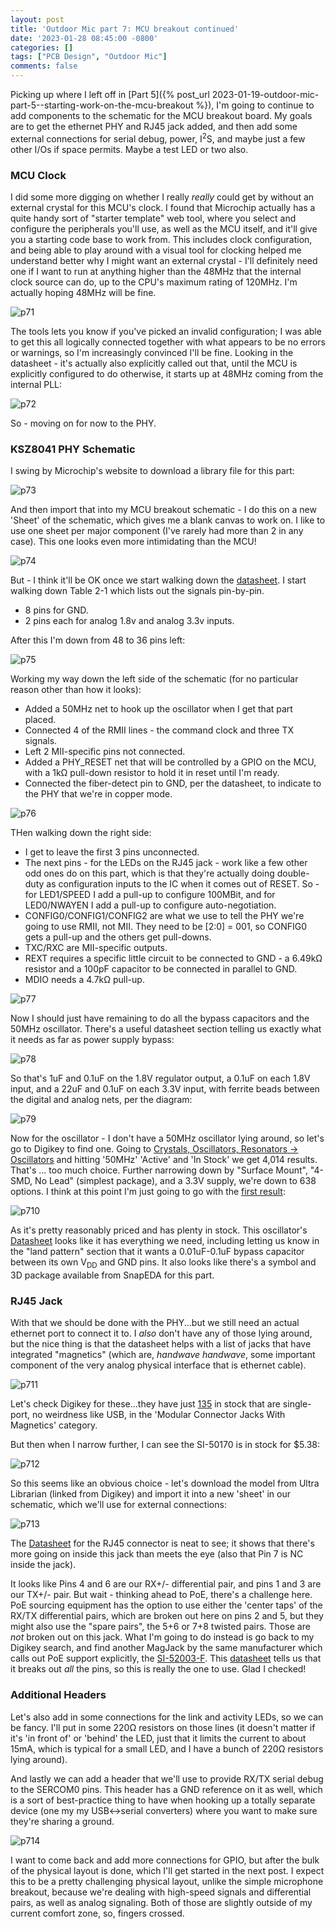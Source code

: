 ```yaml
---
layout: post
title: 'Outdoor Mic part 7: MCU breakout continued'
date: '2023-01-28 08:45:00 -0800'
categories: []
tags: ["PCB Design", "Outdoor Mic"]
comments: false
---
```

Picking up where I left off in [Part 5]({% post_url 2023-01-19-outdoor-mic-part-5--starting-work-on-the-mcu-breakout %}), I'm going to continue to add components to the schematic for the MCU breakout board.  My goals are to get the ethernet PHY and RJ45 jack added, and then add some external connections for serial debug, power, I<sup>2</sup>S, and maybe just a few other I/Os if space permits.  Maybe a test LED or two also.

### MCU Clock

I did some more digging on whether I really *really* could get by without an external crystal for this MCU's clock.  I found that Microchip actually has a quite handy sort of "starter template" web tool, where you select and configure the peripherals you'll use, as well as the MCU itself, and it'll give you a starting code base to work from.  This includes clock configuration, and being able to play around with a visual tool for clocking helped me understand better why I might want an external crystal - I'll definitely need one if I want to run at anything higher than the 48MHz that the internal clock source can do, up to the CPU's maximum rating of 120MHz.  I'm actually hoping 48MHz will be fine.

![p71](/assets/img/part7-1.png)

The tools lets you know if you've picked an invalid configuration; I was able to get this all logically connected together with what appears to be no errors or warnings, so I'm increasingly convinced I'll be fine.  Looking in the datasheet - it's actually also explicitly called out that, until the MCU is explicitly configured to do otherwise, it starts up at 48MHz coming from the internal PLL:

![p72](/assets/img/part7-2.png)

So - moving on for now to the PHY.

### KSZ8041 PHY Schematic

I swing by Microchip's website to download a library file for this part:

![p73](/assets/img/part7-3.png)

And then import that into my MCU breakout schematic - I do this on a new 'Sheet' of the schematic, which gives me a blank canvas to work on.  I like to use one sheet per major component (I've rarely had more than 2 in any case).  This one looks even more intimidating than the MCU!

![p74](/assets/img/part7-4.png)

But - I think it'll be OK once we start walking down the [datasheet](https://ww1.microchip.com/downloads/en/DeviceDoc/00002436B.pdf).  I start walking down Table 2-1 which lists out the signals pin-by-pin.

* 8 pins for GND.
* 2 pins each for analog 1.8v and analog 3.3v inputs.

After this I'm down from 48 to 36 pins left:

![p75](/assets/img/part7-5.png)

Working my way down the left side of the schematic (for no particular reason other than how it looks):

* Added a 50MHz net to hook up the oscillator when I get that part placed.
* Connected 4 of the RMII lines - the command clock and three TX signals.
* Left 2 MII-specific pins not connected.
* Added a PHY_RESET net that will be controlled by a GPIO on the MCU, with a 1kΩ pull-down resistor to hold it in reset until I'm ready.
* Connected the fiber-detect pin to GND, per the datasheet, to indicate to the PHY that we're in copper mode.

![p76](/assets/img/part7-6.png)

THen walking down the right side:

* I get to leave the first 3 pins unconnected.
* The next pins - for the LEDs on the RJ45 jack - work like a few other odd ones do on this part, which is that they're actually doing double-duty as configuration inputs to the IC when it comes out of RESET.  So - for LED1/SPEED I add a pull-up to configure 100MBit, and for LED0/NWAYEN I add a pull-up to configure auto-negotiation.
* CONFIG0/CONFIG1/CONFIG2 are what we use to tell the PHY we're going to use RMII, not MII.  They need to be [2:0] = 001, so CONFIG0 gets a pull-up and the others get pull-downs.
* TXC/RXC are MII-specific outputs.
* REXT requires a specific little circuit to be connected to GND - a 6.49kΩ resistor and a 100pF capacitor to be connected in parallel to GND.
* MDIO needs a 4.7kΩ pull-up.

![p77](/assets/img/part7-7.png)

Now I should just have remaining to do all the bypass capacitors and the 50MHz oscillator.  There's a useful datasheet section telling us exactly what it needs as far as power supply bypass:

![p78](/assets/img/part7-8.png)

So that's 1uF and 0.1uF on the 1.8V regulator output, a 0.1uF on each 1.8V input, and a 22uF and 0.1uF on each 3.3V input, with ferrite beads between the digital and analog nets, per the diagram:

![p79](/assets/img/part7-9.png)

Now for the oscillator - I don't have a 50MHz oscillator lying around, so let's go to Digikey to find one.  Going to [Crystals, Oscillators, Resonators -> Oscillators](https://www.digikey.com/en/products/filter/oscillators/172) and hitting '50MHz' 'Active' and 'In Stock' we get 4,014 results.  That's ... too much choice.  Further narrowing down by "Surface Mount", "4-SMD, No Lead" (simplest package), and a 3.3V supply, we're down to 638 options.  I think at this point I'm just going to go with the [first result](https://www.digikey.com/en/products/detail/ecs-inc/ECS-2333-500-BN-TR/3927356):

![p710](/assets/img/part7-10.png)

As it's pretty reasonably priced and has plenty in stock.  This oscillator's [Datasheet](https://ecsxtal.com/store/pdf/ecs-2325-2333.pdf) looks like it has everything we need, including letting us know in the "land pattern" section that it wants a 0.01uF-0.1uF bypass capacitor between its own V<sub>DD</sub> and GND pins.  It also looks like there's a symbol and 3D package available from SnapEDA for this part.

### RJ45 Jack

With that we should be done with the PHY...but we still need an actual ethernet port to connect it to.  I *also* don't have any of those lying around, but the nice thing is that the datasheet helps with a list of jacks that have integrated "magnetics" (which are, *handwave handwave*, some important component of the very analog physical interface that is ethernet cable).

![p711](/assets/img/part7-11.png)

Let's check Digikey for these...they have just [135](https://www.digikey.com/en/products/filter/modular-connector-jacks-with-magnetics/365?s=N4IgjCBcoEwBxVAYygMwIYBsDOBTANCAPZQDaIAzAJwDsADDQCwgC6hADgC5QgDKnAJwCWAOwDmIAL6EwVOFUQgUkDDgLEyIOq2kgYYGhGhK0WPIRKRyENiC48AkiM64xuAVMIBaGIuWCAV3VLcgBWHV1fKxBcTgALdxFYgAIAW3QxACt0JABrHSA) in stock that are single-port, no weirdness like USB, in the 'Modular Connector Jacks With Magnetics' category.

But then when I narrow further, I can see the SI-50170 is in stock for $5.38:

![p712](/assets/img/part7-12.png)

So this seems like an obvious choice - let's download the model from Ultra Librarian (linked from Digikey) and import it into a new 'sheet' in our schematic, which we'll use for external connections:

![p713](/assets/img/part7-13.png)

The [Datasheet](https://www.belfuse.com/resources/drawings/magneticsolutions/dr-mag-si-50170-f.pdf) for the RJ45 connector is neat to see; it shows that there's more going on inside this jack than meets the eye (also that Pin 7 is NC inside the jack).

It looks like Pins 4 and 6 are our RX+/- differential pair, and pins 1 and 3 are our TX+/- pair.  But wait - thinking ahead to PoE, there's a challenge here.  PoE sourcing equipment has the option to use either the 'center taps' of the RX/TX differential pairs, which are broken out here on pins 2 and 5, but they might also use the "spare pairs", the 5+6 or 7+8 twisted pairs.  Those are *not* broken out on this jack.  What I'm going to do instead is go back to my Digikey search, and find another MagJack by the same manufacturer which calls out PoE support explicitly, the [SI-52003-F](https://www.digikey.com/en/products/detail/bel-fuse-inc/SI-52003-F/1635087).  This [datasheet](https://www.belfuse.com/resources/drawings/magneticsolutions/dr-mag-si-52003-f.pdf) tells us that it breaks out *all* the pins, so this is really the one to use.  Glad I checked!

### Additional Headers

Let's also add in some connections for the link and activity LEDs, so we can be fancy.  I'll put in some 220Ω resistors on those lines (it doesn't matter if it's 'in front of' or 'behind' the LED, just that it limits the current to about 15mA, which is typical for a small LED, and I have a bunch of 220Ω resistors lying around).

And lastly we can add a header that we'll use to provide RX/TX serial debug to the SERCOM0 pins.  This header has a GND reference on it as well, which is a sort of best-practice thing to have when hooking up a totally separate device (one my my USB<->serial converters) where you want to make sure they're sharing a ground.

![p714](/assets/img/part7-14.png)

I want to come back and add more connections for GPIO, but after the bulk of the physical layout is done, which I'll get started in the next post.  I expect this to be a pretty challenging physical layout, unlike the simple microphone breakout, because we're dealing with high-speed signals and differential pairs, as well as analog signaling.  Both of those are slightly outside of my current comfort zone, so, fingers crossed.
